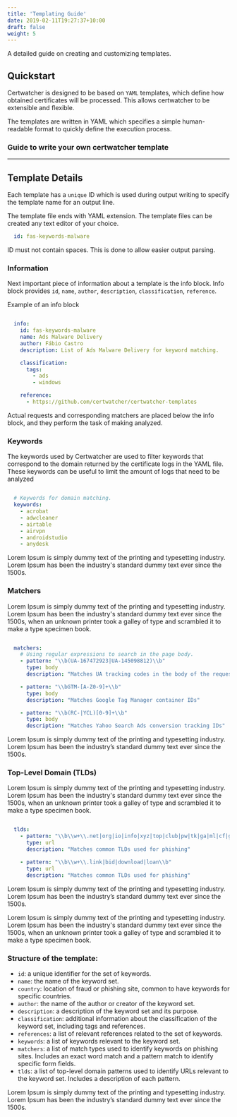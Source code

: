 ```yaml
---
title: 'Templating Guide'
date: 2019-02-11T19:27:37+10:00
draft: false
weight: 5
---
```


A detailed guide on creating and customizing templates.

<!--more-->

## Quickstart

Certwatcher is designed to be based on `YAML` templates, which define how obtained certificates will be processed. This allows certwatcher to be extensible and flexible.

The templates are written in YAML which specifies a simple human-readable format to quickly define the execution process.

### Guide to write your own certwatcher template

---

## Template Details

Each template has a `unique` ID which is used during output writing to specify the template name for an output line.

The template file ends with YAML extension. The template files can be created any text editor of your choice.

```yaml
  id: fas-keywords-malware
```

ID must not contain spaces. This is done to allow easier output parsing.

### Information

Next important piece of information about a template is the info block. Info block provides `id`, `name`, `author`, `description`, `classification`, `reference`.

Example of an info block


```yaml

  info:
    id: fas-keywords-malware
    name: Ads Malware Delivery
    author: Fábio Castro
    description: List of Ads Malware Delivery for keyword matching.

    classification:
      tags:
        - ads
        - windows

    reference:
      - https://github.com/certwatcher/certwatcher-templates


```
Actual requests and corresponding matchers are placed below the info block, and they perform the task of making analyzed.

### Keywords

The keywords used by Certwatcher are used to filter keywords that correspond to the domain returned by the certificate logs in the YAML file. These keywords can be useful to limit the amount of logs that need to be analyzed

```yaml

  # Keywords for domain matching.
  keywords:
    - acrobat
    - adwcleaner
    - airtable
    - airvpn
    - androidstudio
    - anydesk

```

Lorem Ipsum is simply dummy text of the printing and typesetting industry. Lorem Ipsum has been the industry's standard dummy text ever since the 1500s.

### Matchers

Lorem Ipsum is simply dummy text of the printing and typesetting industry. Lorem Ipsum has been the industry's standard dummy text ever since the 1500s, when an unknown printer took a galley of type and scrambled it to make a type specimen book.

``` yaml

  matchers:
    # Using regular expressions to search in the page body.
    - pattern: "\\b(UA-167472923|UA-145098812)\\b"
      type: body
      description: "Matches UA tracking codes in the body of the request."

    - pattern: "\\bGTM-[A-Z0-9]+\\b"
      type: body
      description: "Matches Google Tag Manager container IDs"

    - pattern: "\\b(RC-|YCL)[0-9]+\\b"
      type: body
      description: "Matches Yahoo Search Ads conversion tracking IDs"

```

Lorem Ipsum is simply dummy text of the printing and typesetting industry. Lorem Ipsum has been the industry’s standard dummy text ever since the 1500s.

### Top-Level Domain (TLDs)

Lorem Ipsum is simply dummy text of the printing and typesetting industry. Lorem Ipsum has been the industry's standard dummy text ever since the 1500s, when an unknown printer took a galley of type and scrambled it to make a type specimen book.

``` yaml

  tlds:
    - pattern: "\\b\\w+\\.net|org|io|info|xyz|top|club|pw|tk|ga|ml|cf|gq|online|tech\\b"
      type: url
      description: "Matches common TLDs used for phishing"

    - pattern: "\\b\\w+\\.link|bid|download|loan\\b"
      type: url
      description: "Matches common TLDs used for phishing"


```
Lorem Ipsum is simply dummy text of the printing and typesetting industry. Lorem Ipsum has been the industry’s standard dummy text ever since the 1500s.

Lorem Ipsum is simply dummy text of the printing and typesetting industry. Lorem Ipsum has been the industry's standard dummy text ever since the 1500s, when an unknown printer took a galley of type and scrambled it to make a type specimen book.

### Structure of the template:

- `id`: a unique identifier for the set of keywords.
- `name`: the name of the keyword set.
- `country`: location of fraud or phishing site, common to have keywords for specific countries.
- `author`: the name of the author or creator of the keyword set.
- `description`: a description of the keyword set and its purpose.
- `classification`: additional information about the classification of the keyword set, including tags and references.
- `references`: a list of relevant references related to the set of keywords.
- `keywords`: a list of keywords relevant to the keyword set.
- `matchers`: a list of match types used to identify keywords on phishing sites. Includes an exact word match and a pattern match to identify specific form fields.
- `tlds`: a list of top-level domain patterns used to identify URLs relevant to the keyword set. Includes a description of each pattern.

Lorem Ipsum is simply dummy text of the printing and typesetting industry. Lorem Ipsum has been the industry’s standard dummy text ever since the 1500s.